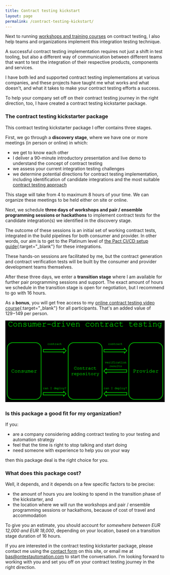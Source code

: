 ```yaml
---
title: Contract testing kickstart
layout: page
permalink: /contract-testing-kickstart/
---
```

Next to running [workshops and training courses](/training/contract-testing/) on contract testing, I also help teams and organizations implement this integration testing technique.

A successful contract testing implementation requires not just a shift in test tooling, but also a different way of communication between different teams that want to test the integration of their respective products, components and services.

I have both led and supported contract testing implementations at various companies, and these projects have taught me what works and what doesn't, and what it takes to make your contract testing efforts a success.

To help your company set off on their contract testing journey in the right direction, too, I have created a contract testing kickstarter package.

### The contract testing kickstarter package

This contract testing kickstarter package I offer contains three stages.

First, we go through a **discovery stage**, where we have one or more meetings (in person or online) in which:

* we get to know each other
* I deliver a 90-minute introductory presentation and live demo to understand the concept of contract testing
* we assess your current integration testing challenges
* we determine potential directions for contract testing implementation, including identification of candidate integrations and the most suitable [contract testing approach](/approaches-to-contract-testing/)

This stage will take from 4 to maximum 8 hours of your time. We can organize these meetings to be held either on site or online.

Next, we schedule **three days of workshops and pair / ensemble programming sessions or hackathons** to implement contract tests for the candidate integration(s) we identified in the discovery stage.

The outcome of these sessions is an initial set of working contract tests, integrated in the build pipelines for both consumer and provider. In other words, our aim is to get to the Platinum level of [the Pact CI/CD setup guide](https://docs.pact.io/pact_nirvana){:target="_blank"} for these integrations. 

These hands-on sessions are facilitated by me, but the contract generation and contract verification tests will be built by the consumer and provider development teams themselves.

After these three days, we enter a **transition stage** where I am available for further pair programming sessions and support. The exact amount of hours we schedule in the transition stage is open for negotiation, but I recommend to go with 16 hours.

As a **bonus**, you will get free access to my [online contract testing video course](https://ontestautomation.teachable.com/p/practical-contract-testing-with-pact){:target="_blank"} for all participants. That's an added value of $129-$149 per person.

![contract_testing_flow](/images/blog/contract_testing_flow.png "Example slide from my training material, depicting the consumer-driven contract testing flow")

### Is this package a good fit for my organization?

If you:

* are a company considering adding contract testing to your testing and automation strategy
* feel that the time is right to stop talking and start doing
* need someone with experience to help you on your way

then this package deal is the right choice for you.

### What does this package cost?

Well, it depends, and it depends on a few specific factors to be precise:

* the amount of hours you are looking to spend in the transition phase of the kickstarter, and
* the location where we will run the workshops and pair / ensemble programming sessions or hackathons, because of cost of travel and accommodation

To give you an estimate, you should account for _somewhere between EUR 12,000 and EUR 18,000_, depending on your location, based on a transition stage duration of 16 hours. 

If you are interested in the contract testing kickstarter package, please contact me using the [contact form](/contact/) on this site, or email me at bas@ontestautomation.com to start the conversation. I'm looking forward to working with you and set you off on your contract testing journey in the right direction.